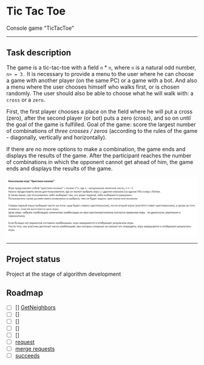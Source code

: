 # Tic Tac Toe

Console game "TicTacToe"

***

## Task description ##

The game is a tic-tac-toe with a field `n` * `n`, where `n` is a natural odd number, `n> = 3.`
It is necessary to provide a menu to the user where he can choose a game with another player (on the same PC) or a game with a bot.
And also a menu where the user chooses himself who walks first, or is chosen randomly.
The user should also be able to choose what he will walk with: a `cross` or a `zero`.

First, the first player chooses a place on the field where he will put a cross (zero), after the second player (or bot) puts a zero (cross), and so on until the goal of the game is fulfilled.
Goal of the game: score the largest number of combinations of *three crosses / zeros* (according to the rules of the game - diagonally, vertically and horizontally).

If there are no more options to make a combination, the game ends and displays the results of the game.
After the participant reaches the number of combinations in which the opponent cannot get ahead of him, the game ends and displays the results of the game.

![Scheme](task.png)

***

## Project status

Project at the stage of algorithm development

## Roadmap

- [ ] [] [GetNeighbors](TicTacToe/Program.cs#L1)
- [ ] []
- [ ] []
- [ ] []
- [ ] []
- [ ] [request](https://gitlab.com/-/experiment/new_project_readme_content:749681a99ec50baf7f5d1fc12b60ff54?https://docs.gitlab.com/ee/user/project/merge_requests/creating_merge_requests.html)
- [ ] [merge requests](https://gitlab.com/-/experiment/new_project_readme_content:749681a99ec50baf7f5d1fc12b60ff54?https://docs.gitlab.com/ee/user/project/issues/managing_issues.html#closing-issues-automatically)
- [ ] [succeeds](https://gitlab.com/-/experiment/new_project_readme_content:749681a99ec50baf7f5d1fc12b60ff54?https://docs.gitlab.com/ee/user/project/merge_requests/merge_when_pipeline_succeeds.html)